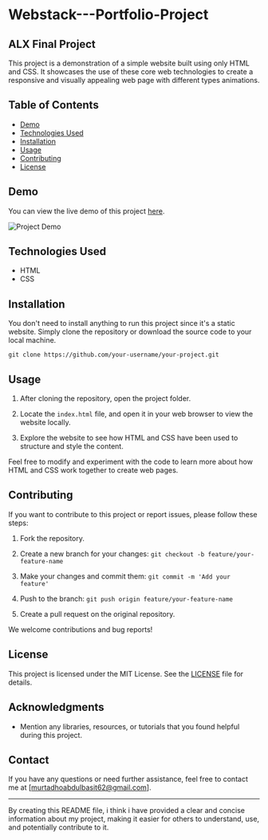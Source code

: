 
# Webstack---Portfolio-Project

## ALX Final Project

This project is a demonstration of a simple website built using only HTML and CSS. It showcases the use of these core web technologies to create a responsive and visually appealing web page with different types animations.

## Table of Contents

- [Demo](#demo)
- [Technologies Used](#technologies-used)
- [Installation](#installation)
- [Usage](#usage)
- [Contributing](#contributing)
- [License](#license)

## Demo

You can view the live demo of this project [here](insert-link-to-demo).

![Project Demo](insert-image-link-here)

## Technologies Used

- HTML
- CSS

## Installation

You don't need to install anything to run this project since it's a static website. Simply clone the repository or download the source code to your local machine.

```shell
git clone https://github.com/your-username/your-project.git
```

## Usage

1. After cloning the repository, open the project folder.

2. Locate the `index.html` file, and open it in your web browser to view the website locally.

3. Explore the website to see how HTML and CSS have been used to structure and style the content.

Feel free to modify and experiment with the code to learn more about how HTML and CSS work together to create web pages.

## Contributing

If you want to contribute to this project or report issues, please follow these steps:

1. Fork the repository.

2. Create a new branch for your changes: `git checkout -b feature/your-feature-name`

3. Make your changes and commit them: `git commit -m 'Add your feature'`

4. Push to the branch: `git push origin feature/your-feature-name`

5. Create a pull request on the original repository.

We welcome contributions and bug reports!

## License

This project is licensed under the MIT License. See the [LICENSE](LICENSE) file for details.

## Acknowledgments

- Mention any libraries, resources, or tutorials that you found helpful during this project.

## Contact

If you have any questions or need further assistance, feel free to contact me at [murtadhoabdulbasit62@gmail.com].

---

By creating this README file, i think i have provided a clear and concise information about my project, making it easier for others to understand, use, and potentially contribute to it.

